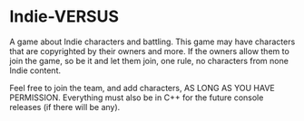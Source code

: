 # Indie-VERSUS
A game about Indie characters and battling. This game may have characters that are copyrighted by their owners and more. If the owners allow them to join the game, so be it and let them join, one rule, no characters from none Indie content.

Feel free to join the team, and add characters, AS LONG AS YOU HAVE PERMISSION. Everything must also be in C++ for the future console releases (if there will be any).
